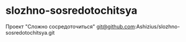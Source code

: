 # slozhno-sosredotochitsya
Проект "Сложно сосредоточиться"
git@github.com:Ashizius/slozhno-sosredotochitsya.git

